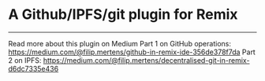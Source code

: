 
# A Github/IPFS/git plugin for Remix
______________________________________

Read more about this plugin on Medium
Part 1 on GitHub operations: https://medium.com/@filip.mertens/github-in-remix-ide-356de378f7da
Part 2 on IPFS: https://medium.com/@filip.mertens/decentralised-git-in-remix-d6dc7335e436
